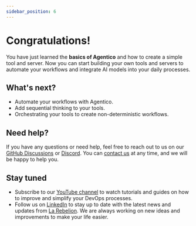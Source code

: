 ```yaml
---
sidebar_position: 6
---
```


# Congratulations!

You have just learned the **basics of Agentico** and how to create a simple tool and server. Now you can start building your own tools and servers to automate your workflows and integrate AI models into your daily processes.

## What's next?

- Automate your workflows with Agentico.
- Add sequential thinking to your tools.
- Orchestrating your tools to create non-deterministic workflows.

## Need help?

If you have any questions or need help, feel free to reach out to us on our [GitHub Discussions](https://github.com/orgs/agentico-dev/discussions) or [Discord](https://discord.gg/xg3VrsAc). You can [contact us](https://go.rebelion.la/contact-us) at any time, and we will be happy to help you.

## Stay tuned

* Subscribe to our [YouTube channel](https://go.rebelion.la/la-rebelion-tube) to watch tutorials and guides on how to improve and simplify your DevOps processes.
* Follow us on [LinkedIn](https://linkedin.com/company/larebelion-labs) to stay up to date with the latest news and updates from [La Rebelion](https://rebelion.la). We are always working on new ideas and improvements to make your life easier.